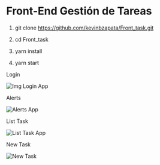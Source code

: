 
# Front-End Gestión de Tareas

1. git clone https://github.com/kevinbzapata/Front_task.git

2. cd Front_task

3. yarn install 

4. yarn start


Login

![Img Login App](https://i.postimg.cc/pXGwB3hH/appTask.jpg)


Alerts

![Alerts App](https://i.postimg.cc/28SphC5G/appTask2.jpg)

List Task


![List Task App](https://i.postimg.cc/QNbGFFjV/appTask4.jpg)


New Task


![New Task](https://i.postimg.cc/wM9CWpQ6/appTask5.jpg)   








